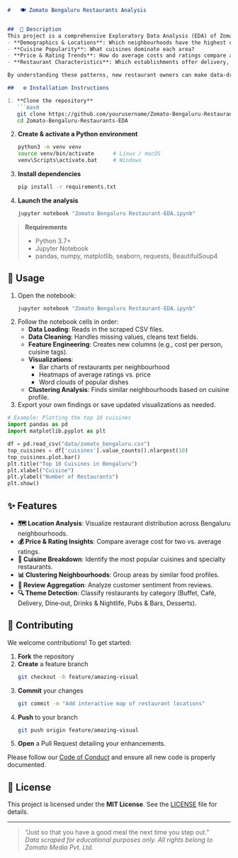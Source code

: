 ```markdown
#   🍽️ Zomato Bengaluru Restaurants Analysis   


##  📖 Description
This project is a comprehensive Exploratory Data Analysis (EDA) of Zomato’s Bengaluru restaurant dataset (as of March 15, 2019). It aims to uncover insights on:
- **Demographics & Locations**: Which neighbourhoods have the highest concentration of restaurants?  
- **Cuisine Popularity**: What cuisines dominate each area?  
- **Price & Rating Trends**: How do average costs and ratings compare across neighbourhoods?  
- **Restaurant Characteristics**: Which establishments offer delivery, table booking, buffets, etc.?

By understanding these patterns, new restaurant owners can make data‑driven decisions about theme, menu, pricing, and ideal location.

##   ⚙️ Installation Instructions

1. **Clone the repository**  
   ```bash
   git clone https://github.com/yourusername/Zomato-Bengaluru-Restaurants-EDA.git
   cd Zomato-Bengaluru-Restaurants-EDA
   ```

2. **Create & activate a Python environment**  
   ```bash
   python3 -m venv venv
   source venv/bin/activate      # Linux / macOS
   venv\Scripts\activate.bat     # Windows
   ```

3. **Install dependencies**  
   ```bash
   pip install -r requirements.txt
   ```

4. **Launch the analysis**  
   ```bash
   jupyter notebook "Zomato Bengaluru Restaurant-EDA.ipynb"
   ```

> **Requirements**  
> - Python 3.7+  
> - Jupyter Notebook  
> - pandas, numpy, matplotlib, seaborn, requests, BeautifulSoup4

## 🚀 Usage

1. Open the notebook:  
   ```bash
   jupyter notebook "Zomato Bengaluru Restaurant-EDA.ipynb"
   ```
2. Follow the notebook cells in order:  
   - **Data Loading**: Reads in the scraped CSV files.  
   - **Data Cleaning**: Handles missing values, cleans text fields.  
   - **Feature Engineering**: Creates new columns (e.g., cost per person, cuisine tags).  
   - **Visualizations**:  
     - Bar charts of restaurants per neighbourhood  
     - Heatmaps of average ratings vs. price  
     - Word clouds of popular dishes  
   - **Clustering Analysis**: Finds similar neighbourhoods based on cuisine profile.  
3. Export your own findings or save updated visualizations as needed.

```python
# Example: Plotting the top 10 cuisines
import pandas as pd
import matplotlib.pyplot as plt

df = pd.read_csv("data/zomato_bengaluru.csv")
top_cuisines = df['cuisines'].value_counts().nlargest(10)
top_cuisines.plot.bar()
plt.title("Top 10 Cuisines in Bengaluru")
plt.xlabel("Cuisine")
plt.ylabel("Number of Restaurants")
plt.show()
```

## ✨ Features

- **🗺️ Location Analysis**: Visualize restaurant distribution across Bengaluru neighbourhoods.  
- **💰 Price & Rating Insights**: Compare average cost for two vs. average ratings.  
- **🍣 Cuisine Breakdown**: Identify the most popular cuisines and specialty restaurants.  
- **📊 Clustering Neighbourhoods**: Group areas by similar food profiles.  
- **📝 Review Aggregation**: Analyze customer sentiment from reviews.  
- **🔍 Theme Detection**: Classify restaurants by category (Buffet, Café, Delivery, Dine‑out, Drinks & Nightlife, Pubs & Bars, Desserts).

## 🤝 Contributing

We welcome contributions! To get started:
1. **Fork** the repository  
2. **Create** a feature branch  
   ```bash
   git checkout -b feature/amazing-visual
   ```
3. **Commit** your changes  
   ```bash
   git commit -m "Add interactive map of restaurant locations"
   ```
4. **Push** to your branch  
   ```bash
   git push origin feature/amazing-visual
   ```
5. **Open** a Pull Request detailing your enhancements.

Please follow our [Code of Conduct](CODE_OF_CONDUCT.md) and ensure all new code is properly documented.

## 📄 License

This project is licensed under the **MIT License**. See the [LICENSE](LICENSE) file for details.

---

> “Just so that you have a good meal the next time you step out.”  
> _Data scraped for educational purposes only. All rights belong to Zomato Media Pvt. Ltd._  
```

